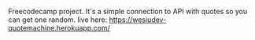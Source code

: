 Freecodecamp project. It's a simple connection to API with quotes so you can get one random.
live here:
https://wesiudev-quotemachine.herokuapp.com/
